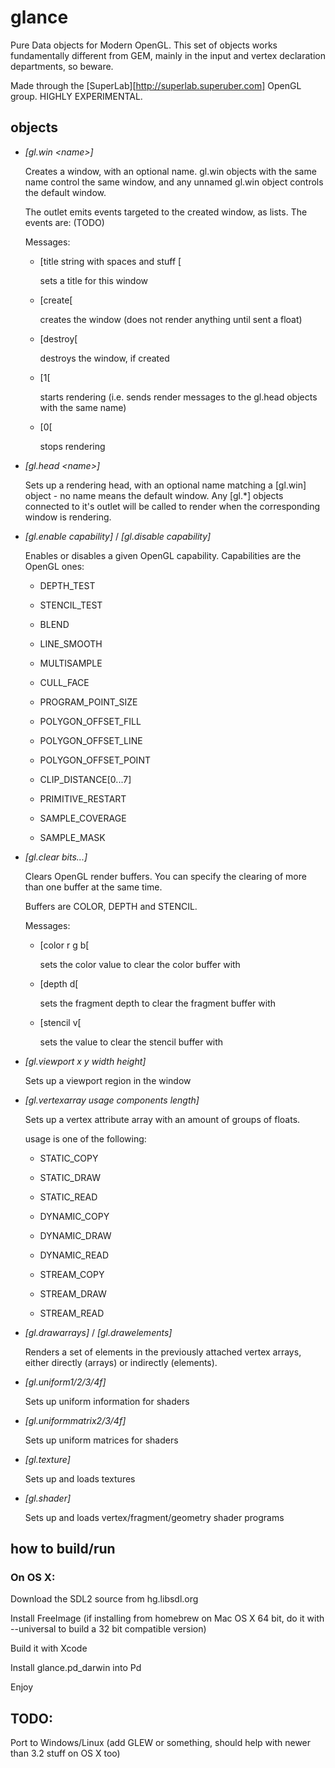 glance
======

Pure Data objects for Modern OpenGL. This set of objects works fundamentally different from GEM, mainly in the input and vertex declaration departments, so beware.

Made through the [SuperLab][http://superlab.superuber.com] OpenGL group. HIGHLY EXPERIMENTAL.

objects
---

* *[gl.win &lt;name&gt;]*

  Creates a window, with an optional name. gl.win objects with the same name control the same window, and any unnamed gl.win object controls the default window.

  The outlet emits events targeted to the created window, as lists. The events are: (TODO)

  Messages:

  - [title string with spaces and stuff [

    sets a title for this window

  - [create[

    creates the window (does not render anything until sent a float)

  - [destroy[

    destroys the window, if created

  - [1[

  	starts rendering (i.e. sends render messages to the gl.head objects with the same name)

  - [0[

  	stops rendering

* *[gl.head &lt;name&gt;]*
  
  Sets up a rendering head, with an optional name matching a [gl.win] object - no name means the default window.
  Any [gl.*] objects connected to it's outlet will be called to render when the corresponding window is rendering.


* *[gl.enable capability]* / *[gl.disable capability]*
  
  Enables or disables a given OpenGL capability. Capabilities are the OpenGL ones:

  - DEPTH_TEST

  - STENCIL_TEST

  - BLEND

  - LINE_SMOOTH

  - MULTISAMPLE

  - CULL_FACE

  - PROGRAM_POINT_SIZE

  - POLYGON_OFFSET_FILL

  - POLYGON_OFFSET_LINE

  - POLYGON_OFFSET_POINT

  - CLIP_DISTANCE[0...7]

  - PRIMITIVE_RESTART

  - SAMPLE_COVERAGE

  - SAMPLE_MASK


* *[gl.clear bits...]*
  
  Clears OpenGL render buffers. You can specify the clearing of more than one buffer at the same time.

  Buffers are COLOR, DEPTH and STENCIL.

  Messages:

  - [color r g b[

    sets the color value to clear the color buffer with

  - [depth d[

    sets the fragment depth to clear the fragment buffer with

  - [stencil v[

    sets the value to clear the stencil buffer with

* *[gl.viewport x y width height]*

  Sets up a viewport region in the window


* *[gl.vertexarray usage components length]*

  Sets up a vertex attribute array with an amount of groups of floats. 

  usage is one of the following:

  - STATIC_COPY

  - STATIC_DRAW

  - STATIC_READ

  - DYNAMIC_COPY

  - DYNAMIC_DRAW

  - DYNAMIC_READ

  - STREAM_COPY

  - STREAM_DRAW

  - STREAM_READ

* *[gl.drawarrays]* / *[gl.drawelements]*

  Renders a set of elements in the previously attached vertex arrays, either directly (arrays) or indirectly (elements).

* *[gl.uniform1/2/3/4f]*
  
  Sets up uniform information for shaders

* *[gl.uniformmatrix2/3/4f]*

  Sets up uniform matrices for shaders

* *[gl.texture]*

  Sets up and loads textures

* *[gl.shader]*
  
  Sets up and loads vertex/fragment/geometry shader programs

how to build/run
---

### On OS X:

Download the SDL2 source from hg.libsdl.org

Install FreeImage (if installing from homebrew on Mac OS X 64 bit, do it with --universal to build a 32 bit compatible version)

Build it with Xcode

Install glance.pd_darwin into Pd

Enjoy


TODO:
-----

Port to Windows/Linux (add GLEW or something, should help with newer than 3.2 stuff on OS X too)

